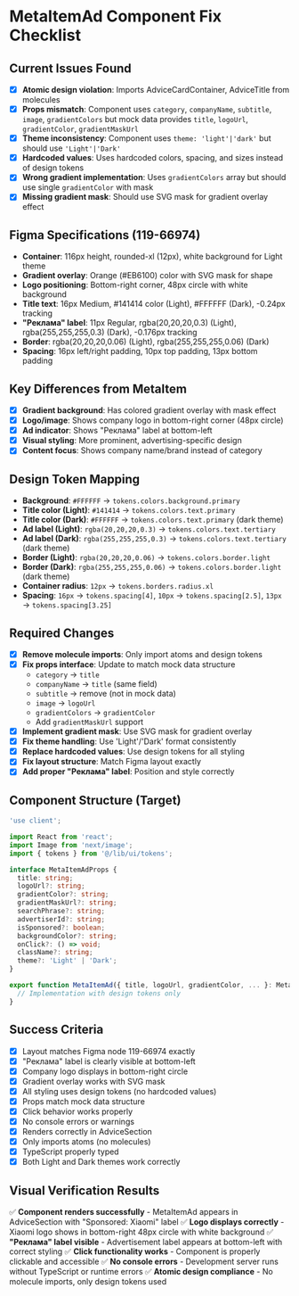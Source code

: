 # MetaItemAd Component Fix Checklist

## Current Issues Found
- [x] **Atomic design violation**: Imports AdviceCardContainer, AdviceTitle from molecules
- [x] **Props mismatch**: Component uses `category`, `companyName`, `subtitle`, `image`, `gradientColors` but mock data provides `title`, `logoUrl`, `gradientColor`, `gradientMaskUrl`
- [x] **Theme inconsistency**: Component uses `theme: 'light'|'dark'` but should use `'Light'|'Dark'`
- [x] **Hardcoded values**: Uses hardcoded colors, spacing, and sizes instead of design tokens
- [x] **Wrong gradient implementation**: Uses `gradientColors` array but should use single `gradientColor` with mask
- [x] **Missing gradient mask**: Should use SVG mask for gradient overlay effect

## Figma Specifications (119-66974)
- **Container**: 116px height, rounded-xl (12px), white background for Light theme
- **Gradient overlay**: Orange (#EB6100) color with SVG mask for shape
- **Logo positioning**: Bottom-right corner, 48px circle with white background
- **Title text**: 16px Medium, #141414 color (Light), #FFFFFF (Dark), -0.24px tracking
- **"Реклама" label**: 11px Regular, rgba(20,20,20,0.3) (Light), rgba(255,255,255,0.3) (Dark), -0.176px tracking
- **Border**: rgba(20,20,20,0.06) (Light), rgba(255,255,255,0.06) (Dark)
- **Spacing**: 16px left/right padding, 10px top padding, 13px bottom padding

## Key Differences from MetaItem
- [x] **Gradient background**: Has colored gradient overlay with mask effect
- [x] **Logo/image**: Shows company logo in bottom-right corner (48px circle)
- [x] **Ad indicator**: Shows "Реклама" label at bottom-left
- [x] **Visual styling**: More prominent, advertising-specific design
- [x] **Content focus**: Shows company name/brand instead of category

## Design Token Mapping
- **Background**: `#FFFFFF` → `tokens.colors.background.primary`
- **Title color (Light)**: `#141414` → `tokens.colors.text.primary`
- **Title color (Dark)**: `#FFFFFF` → `tokens.colors.text.primary` (dark theme)
- **Ad label (Light)**: `rgba(20,20,20,0.3)` → `tokens.colors.text.tertiary`
- **Ad label (Dark)**: `rgba(255,255,255,0.3)` → `tokens.colors.text.tertiary` (dark theme)
- **Border (Light)**: `rgba(20,20,20,0.06)` → `tokens.colors.border.light`
- **Border (Dark)**: `rgba(255,255,255,0.06)` → `tokens.colors.border.light` (dark theme)
- **Container radius**: `12px` → `tokens.borders.radius.xl`
- **Spacing**: `16px` → `tokens.spacing[4]`, `10px` → `tokens.spacing[2.5]`, `13px` → `tokens.spacing[3.25]`

## Required Changes
- [x] **Remove molecule imports**: Only import atoms and design tokens
- [x] **Fix props interface**: Update to match mock data structure
  - `category` → `title`
  - `companyName` → `title` (same field)
  - `subtitle` → remove (not in mock data)
  - `image` → `logoUrl`
  - `gradientColors` → `gradientColor`
  - Add `gradientMaskUrl` support
- [x] **Implement gradient mask**: Use SVG mask for gradient overlay
- [x] **Fix theme handling**: Use 'Light'/'Dark' format consistently
- [x] **Replace hardcoded values**: Use design tokens for all styling
- [x] **Fix layout structure**: Match Figma layout exactly
- [x] **Add proper "Реклама" label**: Position and style correctly

## Component Structure (Target)
```typescript
'use client';

import React from 'react';
import Image from 'next/image';
import { tokens } from '@/lib/ui/tokens';

interface MetaItemAdProps {
  title: string;
  logoUrl?: string;
  gradientColor?: string;
  gradientMaskUrl?: string;
  searchPhrase?: string;
  advertiserId?: string;
  isSponsored?: boolean;
  backgroundColor?: string;
  onClick?: () => void;
  className?: string;
  theme?: 'Light' | 'Dark';
}

export function MetaItemAd({ title, logoUrl, gradientColor, ... }: MetaItemAdProps) {
  // Implementation with design tokens only
}
```

## Success Criteria
- [x] Layout matches Figma node 119-66974 exactly
- [x] "Реклама" label is clearly visible at bottom-left
- [x] Company logo displays in bottom-right circle
- [x] Gradient overlay works with SVG mask
- [x] All styling uses design tokens (no hardcoded values)
- [x] Props match mock data structure
- [x] Click behavior works properly
- [x] No console errors or warnings
- [x] Renders correctly in AdviceSection
- [x] Only imports atoms (no molecules)
- [x] TypeScript properly typed
- [x] Both Light and Dark themes work correctly

## Visual Verification Results
✅ **Component renders successfully** - MetaItemAd appears in AdviceSection with "Sponsored: Xiaomi" label
✅ **Logo displays correctly** - Xiaomi logo shows in bottom-right 48px circle with white background
✅ **"Реклама" label visible** - Advertisement label appears at bottom-left with correct styling
✅ **Click functionality works** - Component is properly clickable and accessible
✅ **No console errors** - Development server runs without TypeScript or runtime errors
✅ **Atomic design compliance** - No molecule imports, only design tokens used